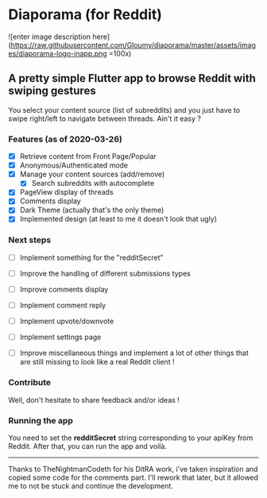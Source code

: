 
# Diaporama (for Reddit)

![enter image description here](https://raw.githubusercontent.com/Gloumy/diaporama/master/assets/images/diaporama-logo-inapp.png =100x)
## A pretty simple Flutter app to browse Reddit with swiping gestures  
You select your content source (list of subreddits) and you just have to swipe right/left to navigate between threads. Ain't it easy ?

### Features (as of 2020-03-26)

 - [x] Retrieve content from Front Page/Popular
 - [x] Anonymous/Authenticated mode
 - [x] Manage your content sources (add/remove)
	 - [x] Search subreddits with autocomplete
 - [x] PageView display of threads
 - [x] Comments display
 - [x] Dark Theme (actually that's the only theme)
 - [x] Implemented design (at least to me it doesn't look that ugly)

### Next steps

 - [ ] Implement something for the "redditSecret"
 - [ ] Improve the handling of different submissions types
 - [ ] Improve comments display
 - [ ] Implement comment reply
 - [ ] Implement upvote/downvote
 - [ ] Implement settings page
 - [ ] Improve miscellaneous things and implement a lot of other things that are still missing to look like a real Reddit client !

  

### Contribute

Well, don't hesitate to share feedback and/or ideas !

  

### Running the app
You need to set the **redditSecret** string corresponding to your apiKey from Reddit. After that, you can run the app and voilà.

---
Thanks to TheNightmanCodeth for his DitRA work, i've taken inspiration and copied some code for the comments part. I'll rework that later, but it allowed me to not be stuck and continue the development. 
